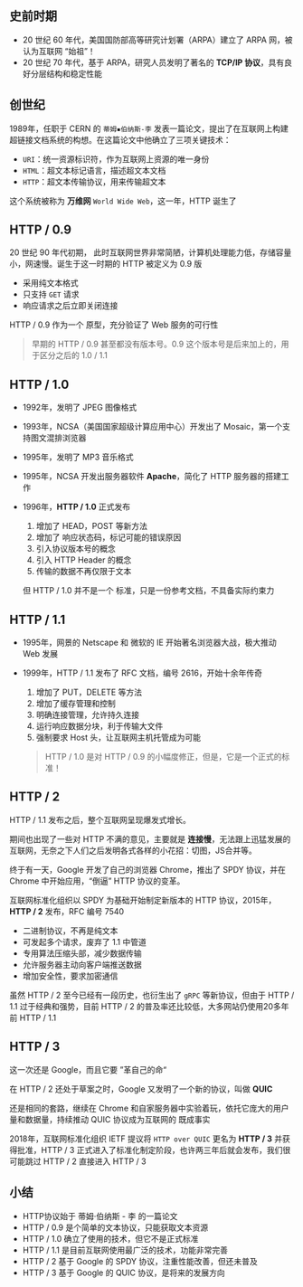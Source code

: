 ## 史前时期

- 20 世纪 60 年代，美国国防部高等研究计划署（ARPA）建立了 ARPA 网，被认为互联网 “始祖”！
- 20 世纪 70 年代，基于 ARPA，研究人员发明了著名的 **TCP/IP 协议**，具有良好分层结构和稳定性能



## 创世纪

1989年，任职于 CERN 的 `蒂姆▪伯纳斯-李` 发表一篇论文，提出了在互联网上构建超链接文档系统的构想。在这篇论文中他确立了三项关键技术：

- `URI`：统一资源标识符，作为互联网上资源的唯一身份
- `HTML`：超文本标记语言，描述超文本文档
- `HTTP`：超文本传输协议，用来传输超文本

这个系统被称为 **万维网** `World Wide Web`，这一年，HTTP 诞生了



## HTTP / 0.9

20 世纪 90 年代初期， 此时互联网世界非常简陋，计算机处理能力低，存储容量小，网速慢。诞生于这一时期的 HTTP 被定义为 0.9 版

- 采用纯文本格式
- 只支持 `GET` 请求
- 响应请求之后立即关闭连接

HTTP / 0.9 作为一个 原型，充分验证了 Web 服务的可行性

> 早期的 HTTP / 0.9 甚至都没有版本号。0.9 这个版本号是后来加上的，用于区分之后的 1.0 / 1.1



## HTTP / 1.0

- 1992年，发明了 JPEG 图像格式
- 1993年，NCSA（美国国家超级计算应用中心）开发出了 Mosaic，第一个支持图文混排浏览器
- 1995年，发明了 MP3 音乐格式
- 1995年，NCSA 开发出服务器软件 **Apache**，简化了 HTTP 服务器的搭建工作

- 1996年，**HTTP / 1.0** 正式发布

  1. 增加了 HEAD，POST 等新方法
  2. 增加了 响应状态码，标记可能的错误原因
  3. 引入协议版本号的概念
  4. 引入 HTTP Header 的概念
  5. 传输的数据不再仅限于文本

  但 HTTP / 1.0 并不是一个 标准，只是一份参考文档，不具备实际约束力



## HTTP / 1.1

- 1995年，网景的 Netscape 和 微软的 IE 开始著名浏览器大战，极大推动 Web 发展

- 1999年，HTTP / 1.1 发布了 RFC 文档，编号 2616，开始十余年传奇

  1. 增加了 PUT，DELETE 等方法
  2. 增加了缓存管理和控制
  3. 明确连接管理，允许持久连接
  4. 运行响应数据分块，利于传输大文件
  5. 强制要求 Host 头，让互联网主机托管成为可能

  > HTTP / 1.0 是对 HTTP / 0.9 的小幅度修正，但是，它是一个正式的标准！



## HTTP / 2

HTTP / 1.1 发布之后，整个互联网呈现爆发式增长。

期间也出现了一些对 HTTP 不满的意见，主要就是 **连接慢**，无法跟上迅猛发展的互联网，无奈之下人们之后发明各式各样的小花招：切图，JS合并等。

终于有一天，Google 开发了自己的浏览器 Chrome，推出了 SPDY 协议，并在 Chrome 中开始应用，“倒逼” HTTP 协议的变革。

互联网标准化组织以 SPDY 为基础开始制定新版本的 HTTP 协议，2015年，**HTTP / 2** 发布，RFC 编号 7540

- 二进制协议，不再是纯文本
- 可发起多个请求，废弃了 1.1 中管道
- 专用算法压缩头部，减少数据传输
- 允许服务器主动向客户端推送数据
- 增加安全性，要求加密通信

虽然 HTTP / 2 至今已经有一段历史，也衍生出了 `gRPC` 等新协议，但由于 HTTP / 1.1 过于经典和强势，目前 HTTP / 2 的普及率还比较低，大多网站仍使用20多年前 HTTP / 1.1



## HTTP / 3

这一次还是 Google，而且它要 ”革自己的命“  

在 HTTP / 2 还处于草案之时，Google 又发明了一个新的协议，叫做 **QUIC**  

还是相同的套路，继续在 Chrome 和自家服务器中实验着玩，依托它庞大的用户量和数据量，持续推动 QUIC 协议成为互联网的 既成事实  

2018年，互联网标准化组织 IETF 提议将 `HTTP over QUIC` 更名为 **HTTP / 3** 并获得批准，HTTP / 3 正式进入了标准化制定阶段，也许两三年后就会发布，我们很可能跳过 HTTP / 2 直接进入 HTTP / 3



## 小结

- HTTP协议始于 蒂姆·伯纳斯 - 李 的一篇论文
- HTTP / 0.9 是个简单的文本协议，只能获取文本资源
- HTTP / 1.0 确立了使用的技术，但它不是正式标准
- HTTP / 1.1 是目前互联网使用最广泛的技术，功能非常完善
- HTTP / 2 基于 Google 的 SPDY 协议，注重性能改善，但还未普及
- HTTP / 3 基于 Google 的 QUIC 协议，是将来的发展方向





































